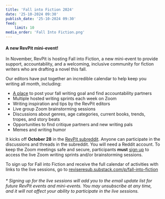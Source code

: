 ```yaml
---
title: 'Fall into Fiction 2024'
date: '25-10-2024 09:30'
publish_date: '25-10-2024 09:30'
feed:
    limit: 10
media_order: 'Fall Into Fiction.png'
---
```


#### A new RevPit mini-event!

In November, RevPit is hosting Fall into Fiction, a new mini-event to provide support, accountability, and a welcoming, inclusive community for fiction writers who are drafting a novel this fall. 

Our editors have put together an incredible calendar to help keep you writing all month, including:
* [A place](https://www.reddit.com/r/RevPit?target=_blank) to post your fall writing goal and find accountability partners
* Multiple hosted writing sprints each week on Zoom
* Writing inspiration and tips by the RevPit editors
* Live group Zoom brainstorming sessions
* Discussions about genres, age categories, current books, trends, tropes, and story beats
* Opportunities to find critique partners and new writing pals
* Memes and writing humor


It kicks off **October 28** in the [RevPit subreddit](https://www.reddit.com/r/RevPit?target=_blank). Anyone can participate in the discussions and threads in the subreddit. You will need a Reddit account. To keep the Zoom meetings safe and secure, participants **must** [sign up](https://reviseresub.substack.com/p/fall-into-fiction?target=_blank) to access the live Zoom writing sprints and/or brainstorming sessions. 

To sign up for Fall into Fiction and receive the full calendar of activities with links to the live sessions, go to [reviseresub.substack.com/p/fall-into-fiction](https://reviseresub.substack.com/p/fall-into-fiction?target=_blank)

###### \* Signing up for the live sessions will add you to the email update list for future RevPit events and mini-events. You may unsubscribe at any time, and it will not affect your ability to participate in the live sessions.